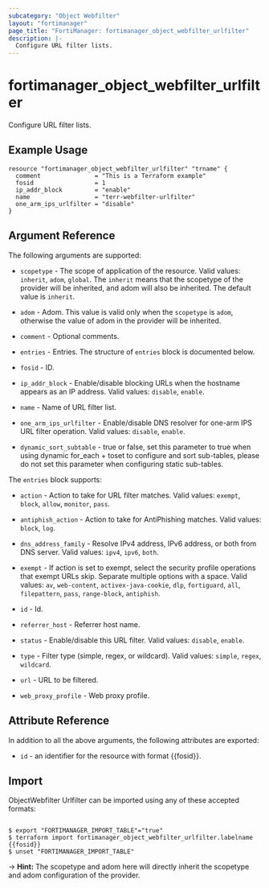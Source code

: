 ```yaml
---
subcategory: "Object Webfilter"
layout: "fortimanager"
page_title: "FortiManager: fortimanager_object_webfilter_urlfilter"
description: |-
  Configure URL filter lists.
---
```


# fortimanager_object_webfilter_urlfilter
Configure URL filter lists.

## Example Usage

```hcl
resource "fortimanager_object_webfilter_urlfilter" "trname" {
  comment               = "This is a Terraform example"
  fosid                 = 1
  ip_addr_block         = "enable"
  name                  = "terr-webfilter-urlfilter"
  one_arm_ips_urlfilter = "disable"
}
```

## Argument Reference


The following arguments are supported:

* `scopetype` - The scope of application of the resource. Valid values: `inherit`, `adom`, `global`. The `inherit` means that the scopetype of the provider will be inherited, and adom will also be inherited. The default value is `inherit`.
* `adom` - Adom. This value is valid only when the `scopetype` is `adom`, otherwise the value of adom in the provider will be inherited.

* `comment` - Optional comments.
* `entries` - Entries. The structure of `entries` block is documented below.
* `fosid` - ID.
* `ip_addr_block` - Enable/disable blocking URLs when the hostname appears as an IP address. Valid values: `disable`, `enable`.

* `name` - Name of URL filter list.
* `one_arm_ips_urlfilter` - Enable/disable DNS resolver for one-arm IPS URL filter operation. Valid values: `disable`, `enable`.

* `dynamic_sort_subtable` - true or false, set this parameter to true when using dynamic for_each + toset to configure and sort sub-tables, please do not set this parameter when configuring static sub-tables.

The `entries` block supports:

* `action` - Action to take for URL filter matches. Valid values: `exempt`, `block`, `allow`, `monitor`, `pass`.

* `antiphish_action` - Action to take for AntiPhishing matches. Valid values: `block`, `log`.

* `dns_address_family` - Resolve IPv4 address, IPv6 address, or both from DNS server. Valid values: `ipv4`, `ipv6`, `both`.

* `exempt` - If action is set to exempt, select the security profile operations that exempt URLs skip. Separate multiple options with a space. Valid values: `av`, `web-content`, `activex-java-cookie`, `dlp`, `fortiguard`, `all`, `filepattern`, `pass`, `range-block`, `antiphish`.

* `id` - Id.
* `referrer_host` - Referrer host name.
* `status` - Enable/disable this URL filter. Valid values: `disable`, `enable`.

* `type` - Filter type (simple, regex, or wildcard). Valid values: `simple`, `regex`, `wildcard`.

* `url` - URL to be filtered.
* `web_proxy_profile` - Web proxy profile.


## Attribute Reference

In addition to all the above arguments, the following attributes are exported:
* `id` - an identifier for the resource with format {{fosid}}.

## Import

ObjectWebfilter Urlfilter can be imported using any of these accepted formats:
```

$ export "FORTIMANAGER_IMPORT_TABLE"="true"
$ terraform import fortimanager_object_webfilter_urlfilter.labelname {{fosid}}
$ unset "FORTIMANAGER_IMPORT_TABLE"
```
-> **Hint:** The scopetype and adom here will directly inherit the scopetype and adom configuration of the provider.
